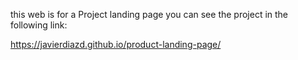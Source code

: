 this web is for a Project landing page
you can see the project in the following link:

https://javierdiazd.github.io/product-landing-page/
